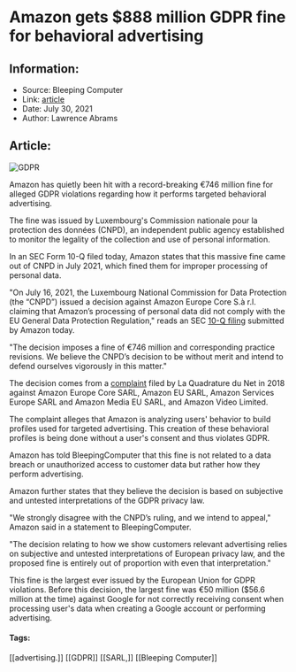 # Amazon gets $888 million GDPR fine for behavioral advertising
### 

## Information:
+ Source: Bleeping Computer
+ Link: [article](https://www.bleepingcomputer.com/news/technology/amazon-gets-888-million-gdpr-fine-for-behavioral-advertising/)
+ Date: July 30, 2021
+ Author: Lawrence Abrams


## Article:
![GDPR](https://www.bleepstatic.com/content/hl-images/2021/07/30/gdpr-header.jpg)


Amazon has quietly been hit with a record-breaking €746 million fine for alleged GDPR violations regarding how it performs targeted behavioral advertising.


The fine was issued by Luxembourg's Commission nationale pour la protection des données (CNPD), an independent public agency established to monitor the legality of the collection and use of personal information.


In an SEC Form 10-Q filed today, Amazon states that this massive fine came out of CNPD in July 2021, which fined them for improper processing of personal data.


"On July 16, 2021, the Luxembourg National Commission for Data Protection (the “CNPD”) issued a decision against Amazon Europe Core S.à r.l. claiming that Amazon’s processing of personal data did not comply with the EU General Data Protection Regulation," reads an SEC [10-Q filing](https://d18rn0p25nwr6d.cloudfront.net/CIK-0001018724/cbae1abf-eddb-4451-9186-6753b02cc4eb.pdf) submitted by Amazon today.


"The decision imposes a fine of €746 million and corresponding practice revisions. We believe the CNPD’s decision to be without merit and intend to defend ourselves vigorously in this matter."


The decision comes from a [complaint](https://gafam.laquadrature.net/wp-content/uploads/sites/9/2018/05/amazon.pdf) filed by La Quadrature du Net in 2018 against Amazon Europe Core SARL, Amazon EU SARL, Amazon Services Europe SARL and Amazon Media EU SARL, and Amazon Video Limited.


The complaint alleges that Amazon is analyzing users' behavior to build profiles used for targeted advertising. This creation of these behavioral profiles is being done without a user's consent and thus violates GDPR.


Amazon has told BleepingComputer that this fine is not related to a data breach or unauthorized access to customer data but rather how they perform advertising.


Amazon further states that they believe the decision is based on subjective and untested interpretations of the GDPR privacy law.


"We strongly disagree with the CNPD’s ruling, and we intend to appeal," Amazon said in a statement to BleepingComputer.


"The decision relating to how we show customers relevant advertising relies on subjective and untested interpretations of European privacy law, and the proposed fine is entirely out of proportion with even that interpretation."


This fine is the largest ever issued by the European Union for GDPR violations. Before this decision, the largest fine was €50 million ($56.6 million at the time) against Google for not correctly receiving consent when processing user's data when creating a Google account or performing advertising.




#### Tags:
[[advertising.]] [[GDPR]] [[SARL,]] [[Bleeping Computer]]
